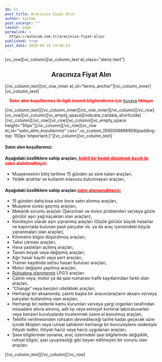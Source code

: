 ```yaml
---
ID: 11
post_title: Aracınıza Fiyat Alın
author: System
post_excerpt: ""
layout: page
permalink: >
  https://autocom.com.tr/araciniza-fiyat-alin/
published: true
post_date: 2020-04-18 13:40:13
---
```

[vc_row][vc_column][vc_column_text el_class="aleriz-text"]
<h2 style="text-align: center;">Aracınıza Fiyat Alın</h2>
[/vc_column_text][vc_row_inner el_id="terms_anchor"][vc_column_inner][vc_column_text]
<p style="text-align: center;"><span style="color: #ff0000;"><strong>Satın alım koşullarımız ile ilgili önemli bilgilendirme için</strong> <a href="#satin_alim_kosullarimiz"><u>buraya</u></a> <strong>tıklayın</strong></span></p>
[/vc_column_text][/vc_column_inner][/vc_row_inner][/vc_column][/vc_row][vc_row][vc_column][vc_empty_space][indicata_cardata_shortcode][/vc_column][/vc_row][vc_row][vc_column][vc_empty_space height="50px"][/vc_column][/vc_row][vc_row el_id="satin_alim_kosullarimiz" css=".vc_custom_1595009896908{padding-top: 150px !important;}"][vc_column][vc_column_text]
<h4>Satın alım koşullarımız:</h4>
<h4></h4>
<h4>Aşağıdaki özelliklere sahip araçları, <span style="color: #ff0000;"><u>belirli bir bedel düşülmek kaydı ile</u> satın alabilmekteyiz</span>:</h4>
<ul>
 	<li>Muayenesinin bitiş tarihine 15 günden az süre kalan araçları,</li>
 	<li>Yedek anahtar ve kullanım kılavuzu bulunmayan araçları,</li>
</ul>
<h4>Aşağıdaki özelliklere sahip araçları <u><span style="color: #ff0000;">satın alamamaktayız</span>:</u></h4>
<ul>
 	<li>15 günden daha kısa süre önce satın alınmış araçları,</li>
 	<li>Muayene süresi geçmiş araçları,</li>
 	<li>Mekanik sorunlu araçları (Şanzıman ve motor problemleri ve/veya gözle görülür aşırı yağ kaçakları olan araçları),</li>
 	<li>Kondisyon olarak aşırı yıpranmış araçları (Gözle görülür büyük hasarlar ve kaportada bulunan paslı parçalar vb. ya da araç içerisindeki büyük yıpranmaları olan araçlar),</li>
 	<li>Kilometre bilgisi düşürülmüş araçları,</li>
 	<li>Taksi çıkması araçları,</li>
 	<li>Hava yastıkları açılmış araçları,</li>
 	<li>Tavanı boyalı veya değişmiş araçları,</li>
 	<li>Ağır hasar kayıtlı veya pert araçları,</li>
 	<li>Tramer kaydında sel/su hasarı bulunan araçları,</li>
 	<li>Motor değişimi yapılmış araçları,</li>
 	<li><u>Ruhsatına işlenmemiş</u> LPG’li araçları</li>
 	<li>Çalıntı veya, motor ya da şasi numarası trafik kayıtlarından farklı olan araçları,</li>
 	<li>“Change” veya benzeri nitelikteki araçları,</li>
 	<li>Herhangi bir aksamında, çalıntı başka bir aracın/araçların aksam ve/veya parçaları kullanılmış olan araçları,</li>
 	<li>Herhangi bir nedenle kamu kurumları ve/veya yargı organları tarafından müsadere altına alınmış, adli tıp veya emniyet kriminal laboratuvarları veya benzeri kuruluşlarda incelenmek üzere el konulmuş araçları,</li>
 	<li>Teklifin verilmesinden ruhsatın devredileceği tarihe kadar geçecek süre içinde Müşteri veya ruhsat sahibinin herhangi bir borcu/eylemi nedeniyle ihtiyati tedbir, ihtiyati haciz veya haciz uygulanan araçları,</li>
 	<li>Şase bilgilerinde oynama, araç üzerindeki şasi bilgilerinde değişiklik, ruhsat bilgisi, şasi uyuşmazlığı gibi beyan edilmeyen bir sorunu olan araçları.</li>
</ul>
[/vc_column_text][/vc_column][/vc_row]